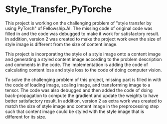 # Style_Transfer_PyTorche 
This project is working on the challenging problem of "style transfer by using PyTorch" of Fellowship.AI. The missing code of original code was filled in and the code was debugged to make it work for satisfactory result. In addition, version 2 was created to make the project work even the  size of style image is different from the size of content image. 

This project is incorporating the style of a style image onto a content image and generating a styled content image according to the problem description and comments in the code. The implementation is adding the code of calculating content loss and style loss to the code of doing computer vision. 

To solve the challenging problem of this project, missing part is filled in with the code of loading image, scaling image, and transforming image to a tensor. The code was also debugged and then added the code of doing back-propagation to compute the gradient and update the weights to have better satisfactory result. In addition, version 2 as extra work was created to match the size of style image and content image in the preprocessing step such that content image could be styled with the style image that is different for its size.
